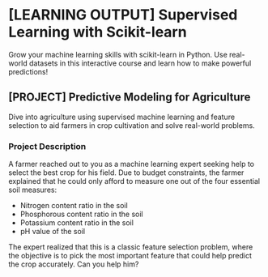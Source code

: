 # [LEARNING OUTPUT] Supervised Learning with Scikit-learn
Grow your machine learning skills with scikit-learn in Python. Use real-world datasets in this interactive course and learn how to make powerful predictions!

## [PROJECT] Predictive Modeling for Agriculture

Dive into agriculture using supervised machine learning and feature selection to aid farmers in crop cultivation and solve real-world problems.

### Project Description

A farmer reached out to you as a machine learning expert seeking help to select the best crop for his field. Due to budget constraints, the farmer explained that he could only afford to measure one out of the four essential soil measures:

- Nitrogen content ratio in the soil
- Phosphorous content ratio in the soil
- Potassium content ratio in the soil
- pH value of the soil

The expert realized that this is a classic feature selection problem, where the objective is to pick the most important feature that could help predict the crop accurately. Can you help him?